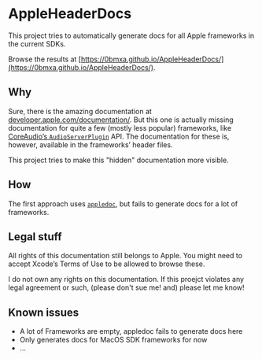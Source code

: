 # AppleHeaderDocs

This project tries to automatically generate docs for all Apple frameworks in
the current SDKs.

Browse the results at
[https://0bmxa.github.io/AppleHeaderDocs/](https://0bmxa.github.io/AppleHeaderDocs/).


## Why

Sure, there is the amazing documentation at
[developer.apple.com/documentation/](https://developer.apple.com/documentation/).
But this one is actually missing documentation for quite a few (mostly less
popular) frameworks, like
[CoreAudio’s `AudioServerPlugin`](https://developer.apple.com/documentation/CoreAudio/)
API. The documentation for these is, however, available in the frameworks’
header files.

This project tries to make this "hidden" documentation more visible.


## How

The first approach uses [`appledoc`](https://github.com/tomaz/appledoc), but
fails to generate docs for a lot of frameworks.


## Legal stuff

All rights of this documentation still belongs to Apple. You might need to
accept Xcode’s Terms of Use to be allowed to browse these.

I do not own any rights on this documentation. If this proejct violates any
legal agreement or such, (please don't sue me! and) please let me know! 


## Known issues
* A lot of Frameworks are empty, appledoc fails to generate docs here
* Only generates docs for MacOS SDK frameworks for now
* …

